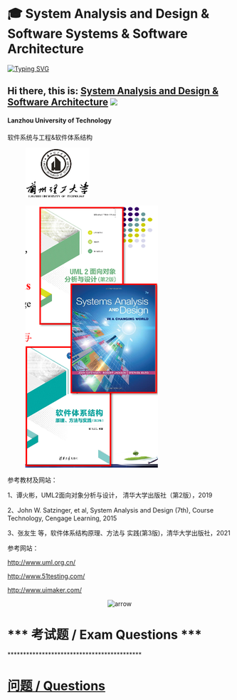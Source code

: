 # 🎓 System Analysis and Design & Software Systems & Software Architecture

[![Typing SVG](https://readme-typing-svg.herokuapp.com/?color=%2336BCF7\&size=30\&lines=%E8%BD%AF%E4%BB%B6%E7%B3%BB%E7%BB%9F%E4%B8%8E%E5%B7%A5%E7%A8%8B%E8%BD%AF%E4%BB%B6%E4%BD%93%E7%B3%BB%E7%BB%93%E6%9E%84\&background=%23000000)](https://git.io/typing-svg)

## Hi there, this is: [System Analysis and Design & Software Architecture](https://en.wikipedia.org/wiki/Software\_architecture) ![](https://github.com/blackcater/blackcater/raw/main/images/Hi.gif)

#### Lanzhou University of Technology

软件系统与工程&软件体系结构

<figure><img src=".gitbook/assets/image (2) (1) (1).png" alt=""><figcaption></figcaption></figure>

<figure><img src=".gitbook/assets/image (3) (1) (1).png" alt=""><figcaption></figcaption></figure>

参考教材及网站：

1、谭火彬，UML2面向对象分析与设计， 清华大学出版社（第2版），2019

2、John W. Satzinger, et al, System Analysis and Design (7th), Course Technology, Cengage Learning, 2015

3、张友生 等，软件体系结构原理、方法与 实践(第3版)，清华大学出版社，2021

参考网站：

http://www.uml.org.cn/

http://www.51testing.com/

http://www.uimaker.com/

<div align="center">

<img src="https://emojicdn.elk.sh/%F0%9F%94%BD?style=apple&#x26;size=large&#x26;color=%23FF0000" alt="arrow">

</div>

<h1> *** 考试题 / Exam Questions *** </h1>
*******************************************

# [问题 / Questions](SUMMARY.md)



